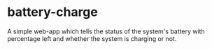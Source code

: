 battery-charge
===================================

A simple web-app which tells the status of the system's battery with percentage left and whether the system is charging or not.
